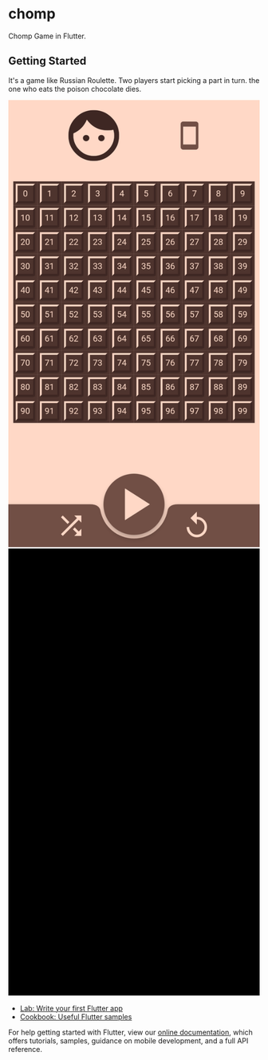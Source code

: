# chomp

Chomp Game in Flutter.

## Getting Started

It's a game like Russian Roulette.
Two players start picking a part in turn.
the one who eats the poison chocolate dies. 

![demo](screenshots/first.png)
![demo](screenshots/preview.gif)
- [Lab: Write your first Flutter app](https://flutter.dev/docs/get-started/codelab)
- [Cookbook: Useful Flutter samples](https://flutter.dev/docs/cookbook)

For help getting started with Flutter, view our 
[online documentation](https://flutter.dev/docs), which offers tutorials, 
samples, guidance on mobile development, and a full API reference.
